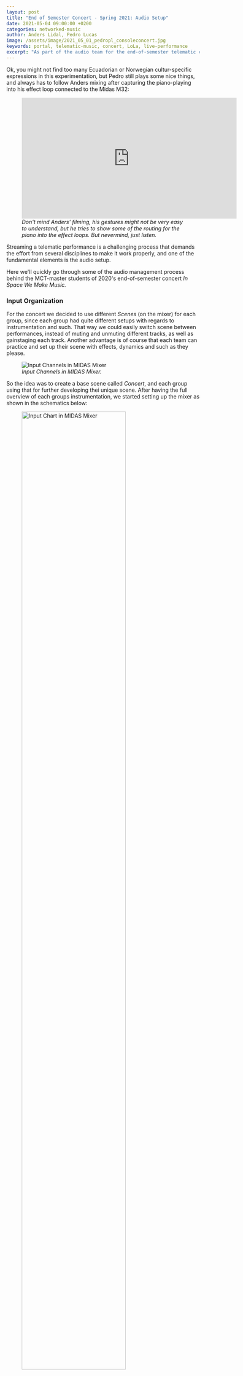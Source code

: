 ```yaml
---
layout: post
title: "End of Semester Concert - Spring 2021: Audio Setup"
date: 2021-05-04 09:00:00 +0200
categories: networked-music
author: Anders Lidal, Pedro Lucas
image: /assets/image/2021_05_01_pedropl_consoleconcert.jpg
keywords: portal, telematic-music, concert, LoLa, live-performance
excerpt: "As part of the audio team for the end-of-semester telematic concert, Pedro and Anders spent several hours in the portal, exploring different ways to organize audio routing. They also found time to experiment with effect loops. Check out the nice musical collaboration between two different musical cultures."
---
```

Ok, you might not find too many Ecuadorian or Norwegian cultur-specific expressions in this experimentation, but Pedro still plays some nice things, and always has to follow Anders mixing after capturing the piano-playing into his effect loop connected to the Midas M32:


<figure style="float: none">


<iframe width="560" height="315" src="https://www.youtube.com/embed/xVI-sFbiPTM" title="YouTube video player" frameborder="0" allow="accelerometer; autoplay; clipboard-write; encrypted-media; gyroscope; picture-in-picture" allowfullscreen></iframe>

<figcaption><i>Don't mind Anders' filming, his gestures might not be very easy to understand, but he tries to show some of the routing for the piano into the effect loops. But nevermind, just listen.</i></figcaption>
</figure>


Streaming a telematic performance is a challenging process that demands the effort from several disciplines to make it work properly, and one of the fundamental elements is the audio setup.

Here we'll quickly go through some of the audio management process behind the MCT-master students of 2020's end-of-semester concert <i>In Space We Make Music.</i>



### Input Organization

For the concert we decided to use different *Scenes* (on the mixer) for each group, since each group had quite different setups with regards to instrumentation and such. That way we could easily switch scene between performances, instead of muting and unmuting different tracks, as well as gainstaging each track. Another advantage is of course that each team can practice and set up their scene with effects, dynamics and such as they please.

<figure style="float: none">
   <img src="/assets/image/2021_05_04_anderlid_mixerinputs.jpg" alt="Input Channels in MIDAS Mixer" title="Input Channels in MIDAS Mixer" width="auto" />
   <figcaption><i>Input Channels in MIDAS Mixer.</i></figcaption>
</figure>

So the idea was to create a base scene called *Concert*, and each group using that for further developing thei unique scene. After having the full overview of each groups instrumentation, we started setting up the mixer as shown in the schematics below:

<figure style="float: none">
   <img src="/assets/image/2021_05_01_pedropl_concertaudiosetup.jpeg" alt="Input Chart in MIDAS Mixer" title="Input Chart in MIDAS Mixer" width="80%" />
   <figcaption><i>Input Chart in MIDAS Mixer, also showing what inputs are used by each group. Note that we used a small mixer (shown later) for the first two channels on the Midas. Lack of inputs in the stagebox as well as shortage of cables made it very useful.</i></figcaption>
</figure>

We made sure that the base scene worked properly, and copied these settings into each groups scenes, for them to explore further and set up as they wanted.

In theory this worked really good, but as each group practiced, they ran into different challenges, like LoLa issues (that sometimes just needed a reboot), monitoring issues with feedback and such and other normal challenges one face in an audio setup.

This lead to some hectic moments the day of the concert, so everything is as it should be before a concert.

<figure style="float: none">
   <img src="/assets/image/2021_05_01_pedropl_localmixer.jpg" alt="Local Mixer for Stereo Input 1 and 2" title="Local Mixer for Stereo Input 1 and 2" width="80%" />
   <figcaption><i>Local mixer for channel 1 and 2.</i></figcaption>
</figure>

From NTNU we received a stereo signal on the [LoLa](https://lola.conts.it/) network, so they were responsible for sending a good mix from their side, which was no problem, as there were only one guy playing there at the time.


### Output Organization

In terms of output, we needed to manage two sources to feed the streaming and the local monitoring, also take care in sending our mix to Trondheim trough LoLa. For streaming, the video team took the output from the USB port in the Midas mixer and the signal was routed from the *Monitor* output. The local monitoring was given through the *Main Stereo* output that is send to the front speakers. Note that *Monitor* and *Main Stereo* are two different set of signals that can be routed in several places inside the mixer configuration.

With one of the groups using acoustic instruments (flute and double bass), we came with the idea of using headphones for monitoring instead of the local speakers to reduce feedback. So, we configured the mixer to send the output from the *Monitor* to one pair of outputs in the AES—the stagebox—(mapped with inputs from 1 to 8) and connected a headphone amplifier with several outputs for every participant. The configuration panel to change this setting is shown below. Note that output 7 and 8 would be the physical points to connect any device, in this case it was the headphones amplifier.

<figure style="float: none">
   <img src="/assets/image/2021_05_01_pedropl_settingsheadphones.jpg" alt="Monitor Output to AES Outputs 7 and 8" title="Monitor Output to AES Outputs 7 and 8" width="auto" />
   <figcaption><i>Monitor Output to AES Outputs 7 and 8.</i></figcaption>
</figure>



<figure style="float: none">
   <img src="/assets/image/2021_05_01_pedropl_headphonesamp.jpg" alt="Headphones Amplifier" title="Headphones Amplifier" width="auto" />
   <figcaption><i>Headphone amplifier.</i></figcaption>
</figure>

Although we made this setup work, when we tested with the groups playing, some of them preferred to hear the sound from the speaker and found this solution invasive and not suitable for the performance flow. So we discarded it, and just used the main speakers for monitoring at a low enough volume to avoid feedback issues, but anyone who wants to replicate this setup could use this solution. It would of course have been a lot better if every player could have their own headphone mixer, to mix their own monitoring, but there is no such equipment available in the portal.

### Time to play

With every performance saved as a scene, the operation of the mixer is fairly easy throughout the concert. Since two of the groups played two songs each, and one group did an improvisational piece, we made five scenes in total, and just changed between each performance. Due to a full stagebox, we didn't have a designated microphone for the presenter, so the flute-mic (or saxophone, as it was used for, due to stand-in for a sick flutist) also served as presenter-mic—meaning Anders had to unmute it after switching scenes.
The switching between scenes could be a lot more efficient, if there weren't to many confirmation stages on the Midas, but in total, it worked fine.

<figure style="float: none">
   <img src="/assets/image/2021_05_01_pedropl_consoleconcert.jpg" alt="Control Center in the Portal" title="Control Center in the Portal" width="auto" />
   <figcaption><i>Control center with angry old man in the Portal.</i></figcaption>
</figure>

### Team responsibilities and final reflection

Anders and Pedro participated in several portal sections in classes and outside classes to test, install, and configure the setup used in the concert, each team was responsible to adjust their settings in rehearsals. In some specific tasks, Pedro figured out the way to route the output to the headphones amplifier and tested the whole setup considering this new addition. Anders operated the concert for all teams in the presentation day and made specific adjustments in the mixer on every test.

#### Anders' last reflections

Having some experience with both live and studio mixing, this was a fun task for me. I'm not very fond of digital mixers, they offer possibilities that's not available in analog mixers, so to explore some of those have been interesting. Luckily, when I get lost in the menus, I've had good people around me to lead me back on track. Both Pedro, Leigh and Henrik has been invaluable in different situations. The concert ran quite smoothly, even though Alena sometimes was muted when talking (due to slow scene shifting because of numeral confirmations required by stupid Midas).
It was also rewarding to me to use my analog (and digital) effect pedals and the mixer itself as my main instrument for this telematic performance, and I would definitely do something like this again … maybe already next semester.

#### Pedro’s last reflections

Participating as part of the audio team for the concert was challenging because I still was struggling with the mental model for the operation of the MIDAS mixer, but it helped me to get a better understanding of it as well as the portal setup since we had to modify some configurations that were in there from the very beginning of the course, mostly regarding microphones and input types. The organizational aspect of the audio in the concert was a good point to learn how to manage live concerts and specially in a telematic setting as well as the needs from performers locally and remotely. I would suggest to continuing exploring ways to reduce feedback issues and manage proper monitoring that satisfies the performer’s demands.  

